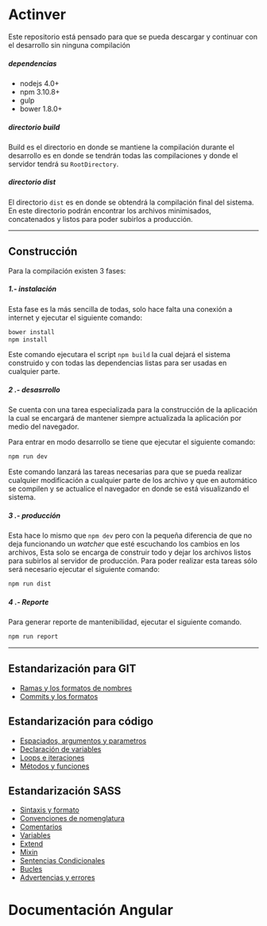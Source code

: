 # **Actinver**

Este repositorio está pensado para que se pueda descargar y continuar con el desarrollo sin ninguna compilación

##### dependencias

- nodejs 4.0+
- npm 3.10.8+
- gulp
- bower 1.8.0+


##### directorio build

Build es el directorio en donde se mantiene la compilación durante el desarrollo es en donde se tendrán todas las compilaciones y donde el servidor tendrá su `RootDirectory`.

##### directorio dist

El directorio `dist` es en donde se obtendrá la compilación final del sistema. En este directorio podrán encontrar los archivos minimisados, concatenados y listos para poder subirlos a producción.

***

## **Construcción**

Para la compilación existen 3 fases:

##### 1.- instalación

Esta fase es la más sencilla de todas, solo hace falta una conexión a internet
y ejecutar el siguiente comando:

```bash
bower install
npm install
```
Este comando ejecutara el script `npm build` la cual dejará el sistema
construido y con todas las dependencias listas para ser usadas en cualquier
parte.

##### 2 .- desasrrollo

Se cuenta con una tarea especializada para la construcción de la aplicación la
cual se encargará de mantener siempre actualizada la aplicación por medio del
navegador.

Para entrar en modo desarrollo se tiene que ejecutar el siguiente comando:

```bash
npm run dev
```

Este comando lanzará las tareas necesarias para que se pueda realizar cualquier
modificación a cualquier parte de los archivo y que en automático se compilen
y se actualice el navegador en donde se está visualizando el sistema.


##### 3 .- producción

Esta hace lo mismo que `npm dev` pero con la pequeña diferencia de que no deja
funcionando un _watcher_ que esté escuchando los cambios en los archivos, Esta
solo se encarga de construir todo y dejar los archivos listos para subirlos
al servidor de producción. Para poder realizar esta tareas sólo será necesario
ejecutar el siguiente comando:

```bash
npm run dist
```

##### 4 .- Reporte
Para generar reporte de mantenibilidad, ejecutar el siguiente comando.

```bash
npm run report
```
***

## Estandarización para GIT

* [Ramas y los formatos de nombres](docs/git/ramas-y-formatos-de-nombres.md)
* [Commits y los formatos](docs/git/commits-y-formatos.md)

## Estandarización para código

* [Espaciados, argumentos y parametros](docs/code/espaciados-argumentos-y-parametros.md)
* [Declaración de variables](docs/code/declaracion-de-variables.md)
* [Loops e iteraciones](docs/code/loops-e-iteraciones.md)
* [Métodos y funciones](docs/code/metodos-y-funciones.md)

## Estandarización SASS

* [Sintaxis y formato](docs/sass/sintaxis-y-formato.md)
* [Convenciones de nomenglatura](docs/sass/convenciones-de-nomenglatura.md)
* [Comentarios](docs/sass/comentario.md)
* [Variables](docs/sass/variables.md)
* [Extend](docs/sass/extend.md)
* [Mixin](docs/sass/mixins.md)
* [Sentencias Condicionales](docs/sass/sentencias-condicionales.md)
* [Bucles](docs/sass/loops.md)
* [Advertencias y errores](docs/sass/advertencias-y-errores.md)

# **Documentación Angular**
